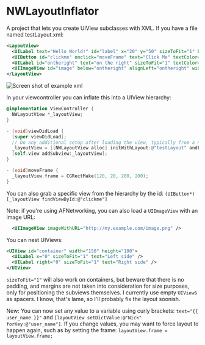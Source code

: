 # NWLayoutInflator

A project that lets you create UIView subclasses with XML. If you have a file named testLayout.xml:

```xml
<LayoutView>
  <UILabel text="Hello World!" id="label" x="20" y="50" sizeToFit="1" backgroundColor="#FFE0A0" />
  <UIButton id="clickme" onclick="moveFrame" text="Click Me" textColor="white" cornerRadius="5" below="label" alignLeft="label" sizeToFit="1" backgroundColor="#40FF0000" marginTop="5" borderColor="black" borderWidth="1" />
  <UILabel id="ontheright" text="on the right" sizeToFit="1" textColor="#D030A0" toRightOf="clickme" alignTop="clickme" marginLeft="10" />
  <UIImageView id="image" below="ontheright" alignLeft="ontheright" width="50" height="50" imageNamed="camera_button_blue" />
</LayoutView>
```

![Screen shot of example xml](https://github.com/nickwah/NWLayoutInflator/blob/master/testLayoutExample.png)

In your viewcontroller you can inflate this into a UIView hierarchy:

```objective-c
@implementation ViewController {
  NWLayoutView *_layoutView;
}

- (void)viewDidLoad {
  [super viewDidLoad];
  // Do any additional setup after loading the view, typically from a nib.
  _layoutView = [[NWLayoutView alloc] initWithLayout:@"testLayout" andFrame:self.view.bounds andDelegate:self];
  [self.view addSubview:_layoutView];
}

- (void)moveFrame {
  _layoutView.frame = CGRectMake(120, 20, 200, 200);
}
```

You can also grab a specific view from the hierarchy by the id: `(UIButton*)[_layoutView findViewById:@"clickme"]`

Note: if you're using AFNetworking, you can also load a `UIImageView` with an image URL:
```xml
  <UIImageView imageWithURL="http://my.example.com/image.png" />
```

You can nest UIViews:
```xml
<UIView id="container" width="150" height="100">
  <UILabel x="0" sizeToFit="1" text="Left side" />
  <UILabel right="0" sizeToFit="1" text="Right side" />
</UIView>
```

`sizeToFit="1"` will also work on containers, but beware that there is no padding, and margins are not taken into consideration for size purposes, only for positioning the subviews themselves. I currently use empty `UIView`s as spacers. I know, that's lame, so I'll probably fix the layout soonish.

New: You can now set any value to a variable using curly brackets: `text="{{ user_name }}"` and `[layoutView setDictValue:@"Nick" forKey:@"user_name"]`. If you change values, you may want to force layout to happen again, such as by setting the frame: `layoutView.frame = layoutView.frame;`
